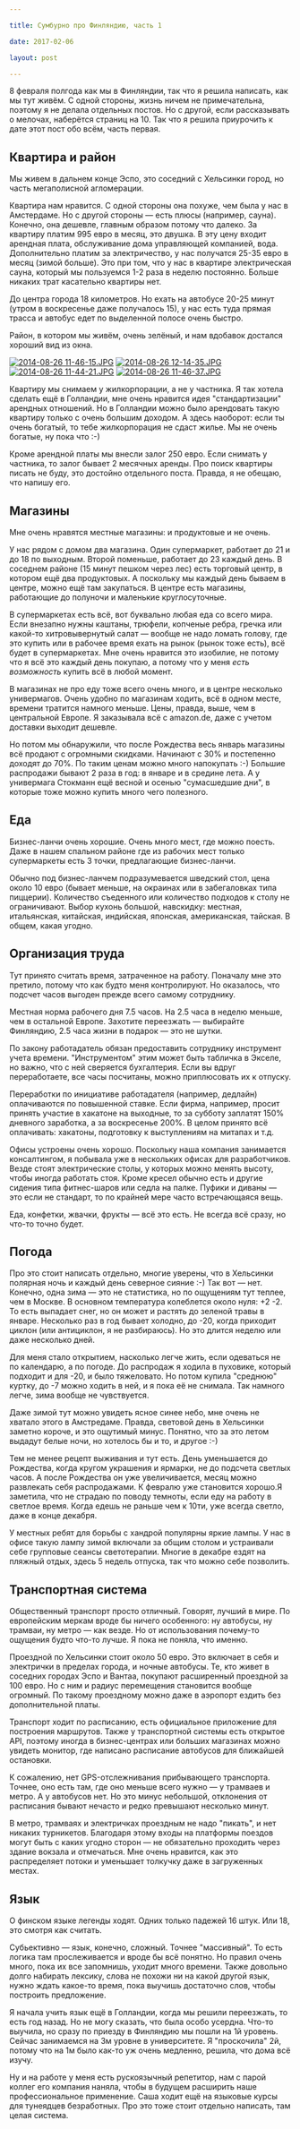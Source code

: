 ```yaml
---

title: Сумбурно про Финляндию, часть 1

date: 2017-02-06

layout: post

---
```

8 февраля полгода как мы в Финляндии, так что я решила написать, как мы тут живём. С одной стороны, жизнь ничем не примечательна, поэтому я не делала отдельных постов. Но с другой, если рассказывать о мелочах, наберётся страниц на 10. Так что я решила приурочить к дате этот пост обо всём, часть первая.

## Квартира и район

Мы живем в дальнем конце Эспо, это соседний с Хельсинки город, но часть мегаполисной агломерации.

Квартира нам нравится. С одной стороны она похуже, чем была у нас в Амстердаме. Но с другой стороны — есть плюсы (например, сауна). Конечно, она дешевле, главным образом потому что далеко. За квартиру платим 995 евро в месяц, это двушка. В эту цену входит арендная плата, обслуживание дома управляющей компанией, вода. Дополнительно платим за электричество, у нас получатся 25-35 евро в месяц (зимой больше). Это при том, что у нас в квартире электрическая сауна, который мы пользуемся 1-2 раза в неделю постоянно. Больше никаких трат касательно квартиры нет.
<excerpt/>

До центра города 18 километров. Но ехать на автобусе 20-25 минут (утром в воскресенье даже получалось 15), у нас есть туда прямая трасса и автобус едет по выделенной полосе очень быстро.

Район, в котором мы живём, очень зелёный, и нам вдобавок достался хороший вид из окна.

[](https://fotki.yandex.ru/next/users/toivonens/album/158290/view/583770)
[![2014-08-26 11-46-15.JPG](https://img-fotki.yandex.ru/get/15590/14441195.32/0_8e85a_14d12c15_M.jpg)](https://fotki.yandex.ru/next/users/toivonens/album/158290/view/583770) [![2014-08-26 12-14-35.JPG](https://img-fotki.yandex.ru/get/15536/14441195.32/0_8e857_a920927_M.jpg)](https://fotki.yandex.ru/next/users/toivonens/album/158290/view/583767) [![2014-08-26 11-44-21.JPG](https://img-fotki.yandex.ru/get/17914/14441195.32/0_8e858_e91532d4_M.jpg)](https://fotki.yandex.ru/next/users/toivonens/album/158290/view/583768) [![2014-08-26 11-46-37.JPG](https://img-fotki.yandex.ru/get/15534/14441195.32/0_8e859_9248c7c7_M.jpg)](https://fotki.yandex.ru/next/users/toivonens/album/158290/view/583769)

Квартиру мы снимаем у жилкорпорации, а не у частника. Я так хотела сделать ещё в Голландии, мне очень нравится идея "стандартизации" арендных отношений. Но в Голландии можно было арендовать такую квартиру только с очень большим доходом. А здесь наоборот: если ты очень богатый, то тебе жилкорпорация не сдаст жилье. Мы не очень богатые, ну пока что :-)

Кроме арендной платы мы внесли залог 250 евро. Если снимать у частника, то залог бывает 2 месячных аренды. Про поиск квартиры писать не буду, это достойно отдельного поста. Правда, я не обещаю, что напишу его.

## Магазины

Мне очень нравятся местные магазины: и продуктовые и не очень.

У нас рядом с домом два магазина. Один супермаркет, работает до 21 и до 18 по выходным. Второй поменьше, работает до 23 каждый день. В соседнем районе (15 минут пешком через лес) есть торговый центр, в котором ещё два продуктовых. А поскольку мы каждый день бываем в центре, можно ещё там закупаться. В центре есть магазины, работающие до полуночи и маленькие круглосуточные.

В супермаркетах есть всё, вот буквально любая еда со всего мира. Если внезапно нужны каштаны, трюфели, копченые ребра, гречка или какой-то хитровывернутый салат — вообще не надо ломать голову, где это купить или в рабочее время ехать на рынок (рынок тоже есть), всё будет в супермаркетах. Мне очень нравится это изобилие, не потому что я всё это каждый день покупаю, а потому что у меня _есть возможность_ купить всё в любой момент.

В магазинах не про еду тоже всего очень много, и в центре несколько универмагов. Очень удобно по магазинам ходить, всё в одном месте, времени тратится намного меньше. Цены, правда, выше, чем в центральной Европе. Я заказывала всё с amazon.de, даже с учетом доставки выходит дешевле.

Но потом мы обнаружили, что после Рождества весь январь магазины всё продают с огромными скидками. Начинают с 30% и постепенно доходят до 70%. По таким ценам можно много напокупать :-) Большие распродажи бывают 2 раза в год: в январе и в средине лета. А у универмага Стокманн ещё весной и осенью "сумасшедшие дни", в которые тоже можно купить много чего полезного.

## Еда

Бизнес-ланчи очень хорошие. Очень много мест, где можно поесть. Даже в нашем спальном районе где из рабочих мест только супермаркеты есть 3 точки, предлагающие бизнес-ланчи.

Обычно под бизнес-ланчем подразумевается шведский стол, цена около 10 евро (бывает меньше, на окраинах или в забегаловках типа пиццерии). Количество съеденного или количество подходов к столу не ограничивают. Выбор кухонь большой, навскидку: местная, итальянская, китайская, индийская, японская, американская, тайская. В общем, какая угодно.

## Организация труда

Тут принято считать время, затраченное на работу. Поначалу мне это претило, потому что как будто меня контролируют. Но оказалось, что подсчет часов выгоден прежде всего самому сотруднику.

Местная норма рабочего дня 7.5 часов. На 2.5 часа в неделю меньше, чем в остальной Европе. Захотите переезжать — выбирайте Финляндию, 2.5 часа жизни в подарок — это не шутки.

По закону работадатель обязан предоставить сотруднику инструмент учета времени. "Инструментом" этим может быть табличка в Экселе, но важно, что с ней сверяется бухгалтерия. Если вы вдруг переработаете, все часы посчитаны, можно приплюсовать их к отпуску.

Переработки по инициативе работадателя (например, дедлайн) оплачиваются по повышенной ставке. Если фирма, например, просит принять участие в хакатоне на выходные, то за субботу заплатят 150% дневного заработка, а за воскресенье 200%. В целом принято всё оплачивать: хакатоны, подготовку к выступлениям на митапах и т.д.

Офисы устроены очень хорошо. Поскольку наша компания занимается консалтингом, я побывала уже в нескольких офисах для разработчиков. Везде стоят электрические столы, у которых можно менять высоту, чтобы иногда работать стоя. Кроме кресел обычно есть и другие сидения типа фитнес-шаров или седла на палке. Пуфики и диваны — это если не стандарт, то по крайней мере часто встречающаяся вещь.

Еда, конфетки, жвачки, фрукты — всё это есть. Не всегда всё сразу, но что-то точно будет.

## Погода

Про это стоит написать отдельно, многие уверены, что в Хельсинки полярная ночь и каждый день северное сияние :-) Так вот — нет. Конечно, одна зима — это не статистика, но по ощущениям тут теплее, чем в Москве. В основном температура колеблется около нуля: +2 -2. То есть выпадает снег, но он может и растять до зеленой травы в январе. Несколько раз в год бывает холодно, до -20, когда приходит циклон (или антициклон, я не разбираюсь). Но это длится неделю или даже несколько дней.

Для меня стало открытием, насколько легче жить, если одеваться не по календарю, а по погоде. До распродаж я ходила в пуховике, который подходит и для -20, и было тяжеловато. Но потом купила "среднюю" куртку, до -7 можно ходить в ней, и я пока её не снимала. Так намного легче, зима вообще не чувствуется.

Даже зимой тут можно увидеть ясное синее небо, мне очень не хватало этого в Амстредаме. Правда, световой день в Хельсинки заметно короче, и это ощутимый минус. Понятно, что за это летом выдадут белые ночи, но хотелось бы и то, и другое :-)

Тем не менее рецепт выживания и тут есть. День уменьшается до Рождества, когда кругом украшения и ярмарки, не до подсчета светлых часов. А после Рождества он уже увеличивается, месяц можно развлекать себя распродажами. К февралю уже становится хорошо.Я заметила, что не страдаю по поводу темноты, если еду на работу в светлое время. Когда едешь не раньше чем к 10ти, уже всегда светло, даже в конце декабря.

У местных ребят для борьбы с хандрой популярны яркие лампы. У нас в офисе такую лампу зимой включали за общим столом и устраивали себе групповые сеансы светотерапии. Многие в декабре ездят на пляжный отдых, здесь 5 недель отпуска, так что можно себе позволить.

## Транспортная система

Общественный транспорт просто отличный. Говорят, лучший в мире. По европейским меркам вроде бы ничего особенного: ну автобусы, ну трамваи, ну метро — как везде. Но от использования почему-то ощущения будто что-то лучше. Я пока не поняла, что именно.

Проездной по Хельсинки стоит около 50 евро. Это включает в себя и электрички в пределах города, и ночные автобусы. Те, кто живет в соседних городах Эспо и Вантаа, покупают расширенный проездной за 100 евро. Но с ним и радиус перемещения становится вообще огромный. По такому проездному можно даже в аэропорт ездить без дополнительной платы.

Транспорт ходит по расписанию, есть официальное приложение для построения маршрутов. Также у транспортной системы есть открытое API, поэтому иногда в бизнес-центрах или больших магазинах можно увидеть монитор, где написано расписание автобусов для ближайшей остановки.

К сожалению, нет GPS-отслежнивания прибывающего транспорта. Точнее, оно есть там, где оно меньше всего нужно — у трамваев и метро. А у автобусов нет. Но это минус небольшой, отклонения от расписания бывают нечасто и редко превышают несколько минут.

В метро, трамваях и электричках проездным не надо "пикать", и нет никаких турникетов. Благодаря этому входы на платформы поездов могут быть с каких угодно сторон — не обязательно проходить через здание вокзала и отмечаться. Мне очень нравится, как это распределяет потоки и уменьшает толкучку даже в загруженных местах.

## Язык

О финском языке легенды ходят. Одних только падежей 16 штук. Или 18, это смотря как считать.

Субьективно — язык, конечно, сложный. Точнее "массивный". То есть логика там прослеживается и вроде бы всё понятно. Но правил очень много, пока их все запомнишь, уходит много времени. Также довольно долго набирать лексику, слова не похожи ни на какой другой язык, нужно ждать какое-то время, пока выучишь достаточно слов, чтобы построить предложение.

Я начала учить язык ещё в Голландии, когда мы решили переезжать, то есть год назад. Но не могу сказать, что была особо усердна. Что-то выучила, но сразу по приезду в Финляндию мы пошли на 1й уровень. Сейчас занимаемся на 3м уровне в университете. Я "проскочила" 2й, потому что на 1м было как-то уж очень медленно, решила, что дома всё изучу.

Ну и на работе у меня есть рускоязычный репетитор, нам с парой коллег его компания наняла, чтобы в будущем расширить наше профессиональное применение. Саша ходит ещё на языковые курсы для тунеядцев безработных. Про это тоже стоит отдельно написать, там целая система.
